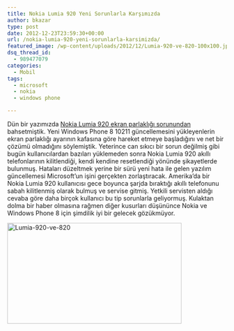 ```yaml
---
title: Nokia Lumia 920 Yeni Sorunlarla Karşımızda
author: bkazar
type: post
date: 2012-12-23T23:59:30+00:00
url: /nokia-lumia-920-yeni-sorunlarla-karsimizda/
featured_image: /wp-content/uploads/2012/12/Lumia-920-ve-820-100x100.jpg
dsq_thread_id:
  - 989477079
categories:
  - Mobil
tags:
  - microsoft
  - nokia
  - windows phone

---
```

Dün bir yazımızda [Nokia Lumia 920 ekran parlaklığı sorunundan][1] bahsetmiştik. Yeni Windows Phone 8 10211 güncellemesini yükleyenlerin ekran parlaklığı ayarının kafasına göre hareket etmeye başladığını ve net bir çözümü olmadığını söylemiştik. Yeterince can sıkıcı bir sorun değilmiş gibi bugün kullanıcılardan bazıları yüklemeden sonra Nokia Lumia 920 akıllı telefonlarının kilitlendiği, kendi kendine resetlendiği yönünde şikayetlerde bulunmuş. Hataları düzeltmek yerine bir sürü yeni hata ile gelen yazılım güncellemesi Microsoft’un işini gerçekten zorlaştıracak. Amerika’da bir Nokia Lumia 920 kullanıcısı gece boyunca şarjda bıraktığı akıllı telefonunu sabah kilitlenmiş olarak bulmuş ve servise gitmiş. Yetkili servisten aldığı cevaba göre daha birçok kullanıcı bu tip sorunlarla geliyormuş. Kulaktan dolma bir haber olmasına rağmen diğer kusurları düşününce Nokia ve Windows Phone 8 için şimdilik iyi bir gelecek gözükmüyor.

<img class="aligncenter size-large wp-image-10112" alt="Lumia-920-ve-820" src="https://www.murekkep.org/wp-content/uploads/2012/12/Lumia-920-ve-820-400x231.jpg" width="400" height="231" srcset="https://www.murekkep.org/wp-content/uploads/2012/12/Lumia-920-ve-820-400x231.jpg 400w, https://www.murekkep.org/wp-content/uploads/2012/12/Lumia-920-ve-820-50x28.jpg 50w, https://www.murekkep.org/wp-content/uploads/2012/12/Lumia-920-ve-820-125x72.jpg 125w, https://www.murekkep.org/wp-content/uploads/2012/12/Lumia-920-ve-820-300x173.jpg 300w, https://www.murekkep.org/wp-content/uploads/2012/12/Lumia-920-ve-820-527x305.jpg 527w" sizes="(max-width: 400px) 100vw, 400px" />

 [1]: https://www.murekkep.org/nokia-lumia-920-ekran-parlakligi-sorunu-10093
